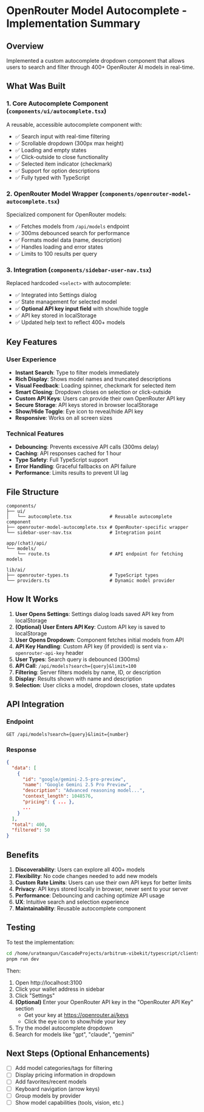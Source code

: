 # OpenRouter Model Autocomplete - Implementation Summary

## Overview
Implemented a custom autocomplete dropdown component that allows users to search and filter through 400+ OpenRouter AI models in real-time.

## What Was Built

### 1. Core Autocomplete Component (`components/ui/autocomplete.tsx`)
A reusable, accessible autocomplete component with:
- ✅ Search input with real-time filtering
- ✅ Scrollable dropdown (300px max height)
- ✅ Loading and empty states
- ✅ Click-outside to close functionality
- ✅ Selected item indicator (checkmark)
- ✅ Support for option descriptions
- ✅ Fully typed with TypeScript

### 2. OpenRouter Model Wrapper (`components/openrouter-model-autocomplete.tsx`)
Specialized component for OpenRouter models:
- ✅ Fetches models from `/api/models` endpoint
- ✅ 300ms debounced search for performance
- ✅ Formats model data (name, description)
- ✅ Handles loading and error states
- ✅ Limits to 100 results per query

### 3. Integration (`components/sidebar-user-nav.tsx`)
Replaced hardcoded `<select>` with autocomplete:
- ✅ Integrated into Settings dialog
- ✅ State management for selected model
- ✅ **Optional API key input field** with show/hide toggle
- ✅ API key stored in localStorage
- ✅ Updated help text to reflect 400+ models

## Key Features

### User Experience
- **Instant Search**: Type to filter models immediately
- **Rich Display**: Shows model names and truncated descriptions
- **Visual Feedback**: Loading spinner, checkmark for selected item
- **Smart Closing**: Dropdown closes on selection or click-outside
- **Custom API Keys**: Users can provide their own OpenRouter API key
- **Secure Storage**: API keys stored in browser localStorage
- **Show/Hide Toggle**: Eye icon to reveal/hide API key
- **Responsive**: Works on all screen sizes

### Technical Features
- **Debouncing**: Prevents excessive API calls (300ms delay)
- **Caching**: API responses cached for 1 hour
- **Type Safety**: Full TypeScript support
- **Error Handling**: Graceful fallbacks on API failure
- **Performance**: Limits results to prevent UI lag

## File Structure

```
components/
├── ui/
│   └── autocomplete.tsx              # Reusable autocomplete component
├── openrouter-model-autocomplete.tsx # OpenRouter-specific wrapper
└── sidebar-user-nav.tsx              # Integration point

app/(chat)/api/
└── models/
    └── route.ts                      # API endpoint for fetching models

lib/ai/
├── openrouter-types.ts               # TypeScript types
└── providers.ts                      # Dynamic model provider
```

## How It Works

1. **User Opens Settings**: Settings dialog loads saved API key from localStorage
2. **(Optional) User Enters API Key**: Custom API key is saved to localStorage
3. **User Opens Dropdown**: Component fetches initial models from API
4. **API Key Handling**: Custom API key (if provided) is sent via `x-openrouter-api-key` header
5. **User Types**: Search query is debounced (300ms)
6. **API Call**: `/api/models?search={query}&limit=100`
7. **Filtering**: Server filters models by name, ID, or description
8. **Display**: Results shown with name and description
9. **Selection**: User clicks a model, dropdown closes, state updates

## API Integration

### Endpoint
```
GET /api/models?search={query}&limit={number}
```

### Response
```json
{
  "data": [
    {
      "id": "google/gemini-2.5-pro-preview",
      "name": "Google Gemini 2.5 Pro Preview",
      "description": "Advanced reasoning model...",
      "context_length": 1048576,
      "pricing": { ... },
      ...
    }
  ],
  "total": 400,
  "filtered": 50
}
```

## Benefits

1. **Discoverability**: Users can explore all 400+ models
2. **Flexibility**: No code changes needed to add new models
3. **Custom Rate Limits**: Users can use their own API keys for better limits
4. **Privacy**: API keys stored locally in browser, never sent to your server
5. **Performance**: Debouncing and caching optimize API usage
6. **UX**: Intuitive search and selection experience
7. **Maintainability**: Reusable autocomplete component

## Testing

To test the implementation:

```bash
cd /home/uratmangun/CascadeProjects/arbitrum-vibekit/typescript/clients/web
pnpm run dev
```

Then:
1. Open http://localhost:3100
2. Click your wallet address in sidebar
3. Click "Settings"
4. **(Optional)** Enter your OpenRouter API key in the "OpenRouter API Key" section
   - Get your key at https://openrouter.ai/keys
   - Click the eye icon to show/hide your key
5. Try the model autocomplete dropdown
6. Search for models like "gpt", "claude", "gemini"

## Next Steps (Optional Enhancements)

- [ ] Add model categories/tags for filtering
- [ ] Display pricing information in dropdown
- [ ] Add favorites/recent models
- [ ] Keyboard navigation (arrow keys)
- [ ] Group models by provider
- [ ] Show model capabilities (tools, vision, etc.)
